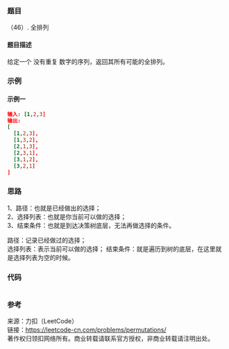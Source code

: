 ### 题目

（46）. 全排列

#### 题目描述

给定一个 没有重复 数字的序列，返回其所有可能的全排列。

### 示例

#### 示例一

```conf
输入: [1,2,3]
输出:
[
  [1,2,3],
  [1,3,2],
  [2,1,3],
  [2,3,1],
  [3,1,2],
  [3,2,1]
]

```


### 思路

1、路径：也就是已经做出的选择；  
2、选择列表：也就是你当前可以做的选择；  
3、结束条件：也就是到达决策树底层，无法再做选择的条件。  

路径：记录已经做过的选择；  
选择列表：表示当前可以做的选择；
结束条件：就是遍历到树的底层，在这里就是选择列表为空的时候。  

### 代码

```golang

```

### 参考

来源：力扣（LeetCode）  
链接：<https://leetcode-cn.com/problems/permutations/>  
著作权归领扣网络所有。商业转载请联系官方授权，非商业转载请注明出处。
